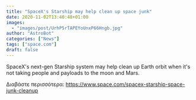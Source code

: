 ```yaml
---
title: "SpaceX's Starship may help clean up space junk"
date: 2020-11-02T13:40:48+01:00
images:
  - "images/post/UrhP5rTAPEYoUnxP66Hngb.jpg"
author: "AstroBot"
categories: ["News"]
tags: ["space.com"]
draft: false
---
```


SpaceX's next-gen Starship system may help clean up Earth orbit when it's not taking people and payloads to the moon and Mars. 

Διαβάστε περισσότερα: https://www.space.com/spacex-starship-space-junk-cleanup
